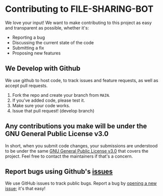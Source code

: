 # Contributing to FILE-SHARING-BOT
We love your input! We want to make contributing to this project as easy and transparent as possible, whether it's:

- Reporting a bug
- Discussing the current state of the code
- Submitting a fix
- Proposing new features

## We Develop with Github
We use github to host code, to track issues and feature requests, as well as accept pull requests.

1. Fork the repo and create your branch from `MAIN`.
2. If you've added code, please test it.
3. Make sure your code works.
4. Issue that pull request! (develop branch)

## Any contributions you make will be under the GNU General Public License v3.0
In short, when you submit code changes, your submissions are understood to be under the same [GNU General Public License v3.0](https://github.com/Kaisan5/NayeonFileStore/blob/main/LICENSE) that covers the project. Feel free to contact the maintainers if that's a concern.

## Report bugs using Github's [issues](https://github.com/Kaisan5/NayeonFileStore/issues)
We use GitHub issues to track public bugs. Report a bug by [opening a new issue](https://github.com/Kaisan5/NayeonFileStore.git/issues); it's that easy!
